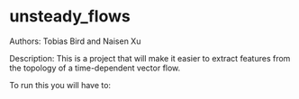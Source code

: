 # unsteady_flows
Authors: Tobias Bird and Naisen Xu

Description: This is a project that will make it easier to extract features from the topology of a time-dependent vector flow.

To run this you will have to:
